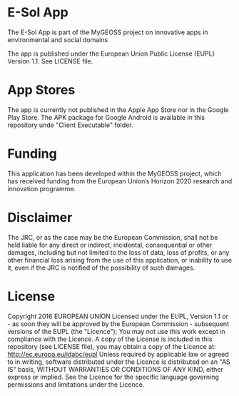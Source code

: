 # E-Sol App
The E-Sol App is part of the MyGEOSS project on innovative apps in environmental and social domains 

The app is published under the European Union Public License (EUPL) Version 1.1. See LICENSE file.

# App Stores
The app is currently not published in the Apple App Store nor in the Google Play Store. 
The APK package for Google Android is available in this repository unde "Client Executable" folder.

# Funding
This application has been developed within the MyGEOSS project, which has received funding from the European Union’s Horizon 2020 research and innovation programme.

# Disclaimer
The JRC, or as the case may be the European Commission, shall not be held liable for any direct or indirect, incidental, consequential or other damages, including but not limited to the loss of data, loss of profits, or any other financial loss arising from the use of this application, or inability to use it, even if the JRC is notified of the possibility of such damages.

# License
Copyright 2016 EUROPEAN UNION Licensed under the EUPL, Version 1.1 or - as soon they will be approved by the European Commission - subsequent versions of the EUPL (the "Licence"); You may not use this work except in compliance with the Licence. A copy of the License is included in this repository (see LICENSE file), you may obtain a copy of the Licence at: http://ec.europa.eu/idabc/eupl Unless required by applicable law or agreed to in writing, software distributed under the Licence is distributed on an "AS IS" basis, WITHOUT WARRANTIES OR CONDITIONS OF ANY KIND, either express or implied. See the Licence for the specific language governing permissions and limitations under the Licence.

